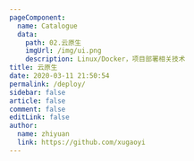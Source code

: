 ```yaml
---
pageComponent:
  name: Catalogue
  data:
    path: 02.云原生
    imgUrl: /img/ui.png
    description: Linux/Docker，项目部署相关技术
title: 云原生
date: 2020-03-11 21:50:54
permalink: /deploy/
sidebar: false
article: false
comment: false
editLink: false
author:
  name: zhiyuan
  link: https://github.com/xugaoyi
---
```

